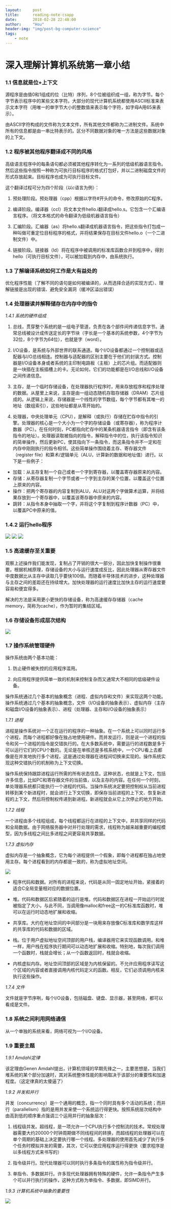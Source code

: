 ```yaml
---
layout:     post
title:      reading-note-csapp
date:       2018-02-28 22:48:00
author:     "Hou"
header-img: "img/post-bg-computer-science"
tags:
    - note
---
```

深入理解计算机系统第一章小结
============


### 1.1 信息就是位+上下文

源程序是由值0和1组成的位（比特）序列，8个位被组织成一组，称为字节。每个字节表示程序中的某些文本字符。大部分的现代计算机系统都使用ASCII标准来表示文本字符（用唯一的单字节大小的整数值来表示每个字符，如字母A用65来表示）。

由ASCII字符构成的文件称为文本文件，所有其他文件都称为二进制文件。系统中所有的信息都是由一串比特表示的。区分不同数据对象的唯一方法是这些数据对象的上下文。


### 1.2 程序被其他程序翻译成不同的风格

高级语言程序中的每条语句都必须被其他程序转化为一系列的低级机器语言指令。然后这些指令按照一种称为可执行目标程序的格式打包好，并以二进制磁盘文件的形式存放起来。目标程序也成为可执行目标文件。

这个翻译过程可分为四个阶段（以c语言为例）：

1. 预处理阶段。预处理器（cpp）根据以字符#开头的命令，修改原始的C程序。

2. 编译阶段。编译器（ccl）将文本文件hello.i翻译成hello.s。它包含一个汇编语言程序。（将文本格式的命令翻译为低级机器语言指令）

3. 汇编阶段。汇编器（as）将hello.s翻译成机器语言指令，把这些指令打包成一种叫做可重定位目标程序的格式，并将结果保存在目标文件hello.o（一个二进制文件）中。

4. 链接阶段。链接器（ld）将在程序中被调用的标准库函数合并到程序中，得到hello（可执行目标文件），可以被加载到内存中，由系统执行。


### 1.3 了解编译系统如何工作是大有益处的

优化程序性能（了解不同的语句是如何被编译的，从而选择合适的实现方式）、理解链接是出现的错误、避免安全漏洞（缓冲区溢出错误）


### 1.4 处理器读并解释储存在内存中的指令

*1.4.1 系统的硬件组成*

1. 总线，贯穿整个系统的是一组电子管道，负责在各个部件间传递信息字节。通常总线被设计成传送定长的字节块（字长是一个基本的系统参数，4个字节为32位，8个字节为64位），也就是字（word）。

2. I/O设备，是系统与外部世界的联系通道。每个I/O设备都通过一个控制器或适配器与I/O总线相连。控制器与适配器的区别主要在于他们的封装方式。控制器是I/O设备本身或者系统的主印制电路板（主板）上的芯片组。而适配器则是一块插在主板插槽上的卡。无论如何，它们的功能都是在I/O总线和I/O设备之间传递信息。

3. 主存，是一个临时存储设备，在处理器执行程序时，用来存放程序和程序处理的数据。从屋里上来说，主存是由一组动态随机存取存储器（DRAM）芯片组成的。从逻辑上来说，存储器是一个线性的字节数组，每个字节都有其唯一的地址（数组索引），这些地址都是从零开始的。

4. 处理器，中央处理单元（CPU），是解释（或执行）存储在贮存中指令的引擎。处理器的核心是一个大小为一个字的存储设备（或寄存器），称为程序计数器（PC）。在任何时刻，PC都指向贮存中的某条机器语言指令（即含有该条指令的地址）。处理器读取被指向的指令，解释指令中的位，执行该指令知识的简单操作，然后更新PC，使其指向下一条指令，而这条指令并不一定和在内存中刚刚执行的指令相邻。这些简单操作围绕着主存、寄存器文件（register file）和算术/逻辑单元（ALU，计算新的数据和地址值）进行。以下是一些例子：

- 加载：从主存复制一个自己或者一个字到寄存器，以覆盖寄存器原来的内容。
- 存储：从寄存器复制一个字节或者一个字到主存的某个位置，以覆盖这个位置上原来的内容。
- 操作：把两个寄存器的内容复制到ALU，ALU对这两个字做算术运算，并将结果存放到一个寄存器中，以覆盖该寄存器中原来的内容。
- 跳转：从指令本身中抽取一个字，并将这个字复制到程序计数器（PC）中，以覆盖PC中原来的值。


### 1.4.2 运行hello程序

![](../img/post/post-2018-02-28-01.jpg)
![](../img/post/post-2018-02-28-02.jpg)
![](../img/post/post-2018-02-28-03.jpg)


### 1.5 高速缓存至关重要

观察上述操作我们能发现，复制占了开销的很大一部分，因此加快复制操作很重要。根据机械原理，存储设备的大小与运行速度成反比，因此处理器从寄存器文件中度数据比从主存中读取几乎要快100倍。而随着半导体技术的进步，这种处理器与主存之间的差距还在持续增大。加快处理器的运行速度比加快主存的运行速度要容易和便宜得多。

解决的方法是采用更小更快的存储设备，称为高速缓存存储器（cache memory，简称为cache），作为暂时的集结区域。


### 1.6 存储设备形成层次结构

![](../img/post/post-2018-02-28-04.jpg)


### 1.7 操作系统管理硬件

操作系统由两个基本功能：

1. 防止硬件被失控的应用程序滥用。

2. 向应用程序提供简单一致的机制来控制复杂而又通常大不相同的低级硬件设备。

操作系统通过几个基本的抽象概念（进程、虚拟内存和文件）来实现这两个功能。操作系统通过几个基本的抽象概念，文件（I/O设备的抽象表示）、虚拟内存（主存和磁盘I/O设备的抽象表示）、进程（处理器、主存和I/O设备的抽象表示）


*1.7.1 进程*

进程是操作系统对一个正在运行的程序的一种抽象。在一个系统上可以同时运行多个进程，而每个进程都好像在独占地使用硬件。而并发运行，则是说一个进程的指令和另一个进程的指令是交错执行的。在大多数系统中，需要运行的进程数是多于可以运行它们的CPU个数的。无论是在单核还是多核系统中，一个CPU看上去都像是在并发地执行多个进程，这是通过处理器在进程间切换来实现的。操作系统实现这种交错执行的机制称为上下文切换。

操作系统保持跟踪进程运行所需的所有状态信息。这种状态，也就是上下文，包括许多信息，比如PC和寄存器文件的当前值，以及主存的内容。在任何一个时刻，单处理器系统都只能执行一个进程的代码。当操作系统决定要把控制权从当前进程转移到某个新进程时，就会进行上下文切换，即保存当前进程的上下文、恢复新进程的上下文，然后将控制权传递到新进程。新进程就会从它上次停止的地方开始。

*1.7.2 线程*

一个进程由多个线程组成，每个线程都运行在进程的上下文中，并共享同样的代码和全局数据。由于网络服务器中对并行处理的需求，线程称为越来越重要的编程模型，因为多线程之间比多进程之间更容易共享数据。

*1.7.3 虚拟内存*

虚拟内存是一个抽象概念，它为每个进程提供一个假象，即每个进程都在独占地使用主存。每个进程看到的内存都是一致的，称为虚拟地址空间。

![](../img/post/post-2018-02-28-05.jpg)

- 程序代码和数据。对所有的进程来说，代码是从同一固定地址开始，紧接着的适合C全局变量相对应的数据位置。

- 堆。代码和数据区后紧随着的运行是堆。代码和数据区在进程一开始运行时就被指定了大小，与此不同，当调用像malloc和free这一的C标准库函数时，堆可以在运行时动态地扩展和收缩。

- 共享库。大约在地址空间的中间部分是一块用来存放像C标准库和数学库这样的共享库的代码和数据的区域。

- 栈。位于用户虚拟地址空间顶部的用户栈，编译器用它来实现函数调用。和堆一样，用户栈在程序执行期间可以动态地扩展和收缩。特别地，每次我们调用一个函数时，栈就会增长；从一个函数返回时，栈就会收缩。

- 内核虚拟内存。地址空间顶部的区域是为内核保留的。不允许应用程序读写这个区域的内容或者直接调用内核代码定义的函数。相反，它们必须调用内核来执行这些操作。


*1.7.4 文件*

文件就是字节序咧，每个I/O设备，包括磁盘、键盘、显示器，甚至网络，都可以看成是文件。


### 1.8 系统之间利用网络通信

从一个单独的系统来看，网络可视为一个I/O设备。


### 1.9 重要主题

*1.9.1 Amdahl定律*

该定理由Genen Amdahl提出，计算机领域的早期先锋之一，主要思想是，当我们堆系统的某个部分加速时，其对系统整体性能的影响取决于该部分的重要性和加速程度。（这定律真的太傻逼了）

*1.9.2 并发和并行*

并发（concurrency）是一个通用的概念，指一个同时具有多个活动的系统；而并行（parallelism）指的是用并发来使一个系统运行得更快。按照系统层次结构中由高到低的顺序重点强调三个运用并行的抽象层次：

1. 线程级并发。超线程，是一项允许一个CPU执行多个控制流的技术。常规处理器需要大约20000个时钟周期做不同线程间的转换，而超线程的处理器可以在单个周期的基础上决定要执行哪一个线程。多处理器的使用首先减少了执行多个任务时模拟并发的需要，其次，它可以使应用程序运行得更快（要求程序是以多线程方式来书写的）

2. 指令级并行。现代处理器可以同时执行多条指令的属性称为指令级并行。

3. 单指令、多数据并行。许多现代处理器拥有特殊的硬件，允许一条指令产生多个可以并行执行的操作，这种方式称为单指令、多数据，即SIMD并行。

*1.9.3 计算机系统中抽象的重要性*

![](../img/post/post-2018-02-28-06.jpg)
